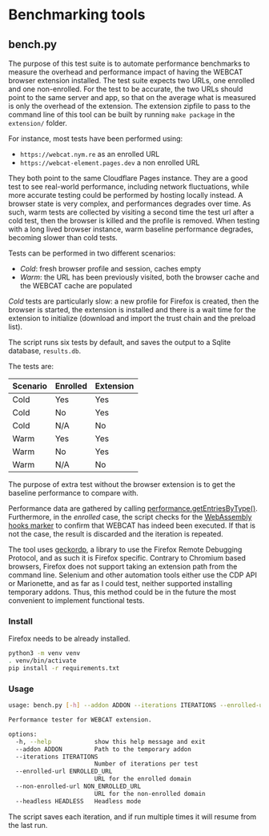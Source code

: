# Benchmarking tools
## bench.py
The purpose of this test suite is to automate performance benchmarks to measure the overhead and performance impact of having the WEBCAT browser extension installed. The test suite expects two URLs, one enrolled and one non-enrolled. For the test to be accurate, the two URLs should point to the same server and app, so that on the average what is measured is only the overhead of the extension. The extension zipfile to pass to the command line of this tool can be built by running `make package` in the `extension/` folder.

For instance, most tests have been performed using:
 * `https://webcat.nym.re` as an enrolled URL
 * `https://webcat-element.pages.dev` a non enrolled URL

They both point to the same Cloudflare Pages instance. They are a good test to see real-world performance, including network fluctuations, while more accurate testing could be performed by hosting locally instead. A browser state is very complex, and performances degrades over time. As such, warm tests are collected by visiting a second time the test url after a cold test, then the browser is killed and the profile is removed. When testing with a long lived browser instance, warm baseline performance degrades, becoming slower than cold tests.

Tests can be performed in two different scenarios:
 * _Cold_: fresh browser profile and session, caches empty
 * _Warm_: the URL has been previously visited, both the browser cache and the WEBCAT cache are populated

_Cold_ tests are particularly slow: a new profile for Firefox is created, then the browser is started, the extension is installed and there is a wait time for the extension to initialize (download and import the trust chain and the preload list).

The script runs six tests by default, and saves the output to a Sqlite database, `results.db`.

The tests are:

| Scenario | Enrolled | Extension |
|-|-|-|
| Cold | Yes | Yes |
| Cold | No | Yes |
| Cold | N/A | No |
| Warm | Yes | Yes |
| Warm | No | Yes |
| Warm | N/A | No |

The purpose of extra test without the browser extension is to get the baseline performance to compare with.

Performance data are gathered by calling [performance.getEntriesByType()](https://developer.mozilla.org/en-US/docs/Web/API/Performance/getEntriesByType). Furthermore, in the _enrolled_ case, the script checks for the [WebAssembly hooks marker](https://github.com/freedomofpress/webcat/blob/56e8906b089e730a9412482cd5878a905f1fc0cc/extension/src/webcat/hooks.ts#L7) to confirm that WEBCAT has indeed been executed. If that is not the case, the result is discarded and the iteration is repeated.

The tool uses [geckordp](https://github.com/jpramosi/geckordp), a library to use the Firefox Remote Debugging Protocol, and as such it is Firefox specific. Contrary to Chromium based browsers, Firefox does not support taking an extension path from the command line. Selenium and other automation tools either use the CDP API or Marionette, and as far as I could test, neither supported installing temporary addons. Thus, this method could be in the future the most convenient to implement functional tests.

### Install
Firefox needs to be already installed.

```bash
python3 -m venv venv
. venv/bin/activate
pip install -r requirements.txt
```

### Usage
```bash
usage: bench.py [-h] --addon ADDON --iterations ITERATIONS --enrolled-url ENROLLED_URL --non-enrolled-url NON_ENROLLED_URL [--headless HEADLESS]

Performance tester for WEBCAT extension.

options:
  -h, --help            show this help message and exit
  --addon ADDON         Path to the temporary addon
  --iterations ITERATIONS
                        Number of iterations per test
  --enrolled-url ENROLLED_URL
                        URL for the enrolled domain
  --non-enrolled-url NON_ENROLLED_URL
                        URL for the non-enrolled domain
  --headless HEADLESS   Headless mode
```
 The script saves each iteration, and if run multiple times it will resume from the last run.